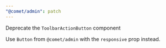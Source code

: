 ```yaml
---
"@comet/admin": patch
---
```


Deprecate the `ToolbarActionButton` component

Use `Button` from `@comet/admin` with the `responsive` prop instead.
